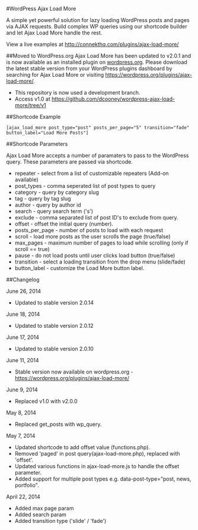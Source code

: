 #WordPress Ajax Load More

A simple yet powerful solution for lazy loading WordPress posts and pages via AJAX requests. Build complex WP queries using our shortcode builder and let Ajax Load More handle the rest.

View a live examples at http://connekthq.com/plugins/ajax-load-more/

##Moved to WordPress.org
Ajax Load More has been updated to v2.0.1 and is now available as an installed plugin on [wordpress.org](https://wordpress.org/plugins/ajax-load-more/). 
Please download the latest stable version from your WordPress plugins dashboard by searching for Ajax Load More or visiting https://wordpress.org/plugins/ajax-load-more/.

*   This repository is now used a development branch. 
*   Access v1.0 at https://github.com/dcooney/wordpress-ajax-load-more/tree/v1

##Shortcode Example
```
[ajax_load_more post_type="post" posts_per_page="5" transition="fade" button_label="Load More Posts"]

```


##Shortcode Parameters

Ajax Load More accepts a number of paramaters to pass to the WordPress query. 
These parameters are passed via shortcode.
 
*   repeater - select from a list of customizable repeaters (Add-on available)
*   post_types - comma seperated list of post types to query
*   category - query by category slug
*   tag - query by tag slug
*   author - query by author id
*   search - query search term ('s') 
*   exclude - comma separated list of post ID's to exclude from query. 
*   offset - offset the initial query (number).
*   posts_per_page - number of posts to load with each request
*   scroll - load more posts as the user scrolls the page (true/false)
*   max_pages - maximum number of pages to load while scrolling (only if scroll == true)  
*   pause - do not load posts until user clicks load button (true/false) 
*   transition - select a loading transition from the drop menu (slide/fade) 
*   button_label - customize the Load More button label.



##Changelog

June 26, 2014
* Updated to stable version 2.0.14

June 18, 2014
* Updated to stable version 2.0.12

June 17, 2014
* Updated to stable version 2.0.10

June 11, 2014
* Stable version now available on wordpress.org - https://wordpress.org/plugins/ajax-load-more/

June 9, 2014
* Replaced v1.0 with v2.0.0

May 8, 2014
* Replaced get_posts with wp_query.

May 7, 2014
* Updated shortcode to add offset value (functions.php). 
* Removed 'paged' in post query(ajax-load-more.php), replaced with 'offset'.
* Updated various functions in ajax-load-more.js to handle the offset parameter.
* Added support for multiple post types e.g. data-post-type="post, news, portfolio".

April 22, 2014
* Added max page param
* Added search param
* Added transition type ('slide' / 'fade')